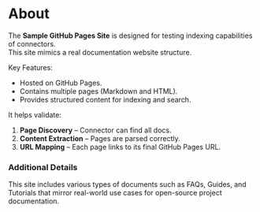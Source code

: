 # About

The **Sample GitHub Pages Site** is designed for testing indexing capabilities of connectors.  
This site mimics a real documentation website structure.

Key Features:
- Hosted on GitHub Pages.
- Contains multiple pages (Markdown and HTML).
- Provides structured content for indexing and search.

It helps validate:
1. **Page Discovery** – Connector can find all docs.
2. **Content Extraction** – Pages are parsed correctly.
3. **URL Mapping** – Each page links to its final GitHub Pages URL.

### Additional Details

This site includes various types of documents such as FAQs, Guides, and Tutorials that mirror real-world use cases for open-source project documentation.
